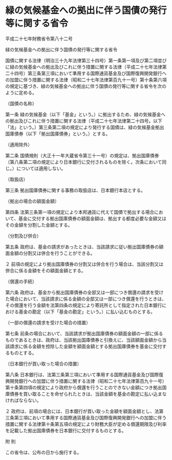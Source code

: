 # 緑の気候基金への拠出に伴う国債の発行等に関する省令

平成二十七年財務省令第八十二号

緑の気候基金への拠出に伴う国債の発行等に関する省令

国債に関する法律（明治三十九年法律第三十四号）第一条第一項及び第二項並びに緑の気候基金への拠出及びこれに伴う措置に関する法律（平成二十七年法律第二十四号）第三条第三項において準用する国際通貨基金及び国際復興開発銀行への加盟に伴う措置に関する法律（昭和二十七年法律第百九十一号）第十条第六項の規定に基づき、緑の気候基金への拠出に伴う国債の発行等に関する省令を次のように定める。

（国債の名称）

第一条 緑の気候基金（以下「基金」という。）に拠出するため、緑の気候基金への拠出及びこれに伴う措置に関する法律（平成二十七年法律第二十四号。以下「法」という。）第三条第二項の規定により発行する国債は、緑の気候基金拠出国庫債券（以下「拠出国庫債券」という。）とする。

（適用除外）

第二条 国債規則（大正十一年大蔵省令第三十一号）の規定は、拠出国庫債券（第八条第二項の規定により日本銀行に交付されるものを除く。次条において同じ。）については適用しない。

（取扱店）

第三条 拠出国庫債券に関する事務の取扱店は、日本銀行本店とする。

（拠出の場合の額面金額）

第四条 法第三条第一項の規定により本邦通貨に代えて国債で拠出する場合において、基金に交付する拠出国庫債券の額面金額は、拠出する都度必要な金額又はその金額を分割した金額とする。

（分割及び併合）

第五条 政府は、基金の請求があったときは、当該請求に従い拠出国庫債券の額面金額の分割又は併合を行うことができる。

２ 前項の規定により拠出国庫債券の分割又は併合を行う場合は、当該分割又は併合に係る金額をその額面金額とする。

（償還の手続）

第六条 政府は、基金から拠出国庫債券の全部又は一部につき償還の請求を受けた場合において、当該請求に係る金額の全部又は一部につき償還を行うときは、その償還を行う金額を法第四条の規定により寄託所として指定された日本銀行における基金の勘定（以下「基金の勘定」という。）に払い込むものとする。

（一部の償還の請求を受けた場合の措置）

第七条 前条の場合において、当該請求が拠出国庫債券の額面金額の一部に係るものであるときは、政府は、当該拠出国庫債券と引換えに、当該額面金額から当該請求に係る金額を控除した金額を額面金額とする拠出国庫債券を基金に交付するものとする。

（日本銀行が買い取った場合の措置）

第八条 日本銀行は、法第三条第三項において準用する国際通貨基金及び国際復興開発銀行への加盟に伴う措置に関する法律（昭和二十七年法律第百九十一号）第十条第四項の規定により政府から償還を行うことのできない金額につき拠出国庫債券を買い取ることを命ぜられたときは、当該金額を基金の勘定に払い込まなければならない。

２ 政府は、前項の場合には、日本銀行が買い取った金額を額面金額とし、法第三条第三項において準用する国際通貨基金及び国際復興開発銀行への加盟に伴う措置に関する法律第十条第五項の規定により財務大臣が定める償還期限及び利率を記載した拠出国庫債券を日本銀行に交付するものとする。

附 則

この省令は、公布の日から施行する。
